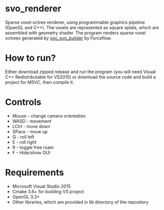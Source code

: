 # svo_renderer
Sparse voxel octree renderer, using programmable graphics pipeline (OpenGL and C++).
The voxels are represented as square splats, which are assembled with geometry shader.
The program renders sparse voxel octrees generated by [ooc_svo_builder](https://github.com/Forceflow/ooc_svo_builder) by Forceflow.

# How to run?
Either download zipped release and run the program (you will need Visual C++ Redistributable for VS2015) or download the source code and build a project for MSVC, then compile it.

# Controls
- Mouse - change camera orientation
- WASD - movement
- LCtrl - move down
- SPace - move up
- Q - roll left
- E - roll right
- R - toggle free roam
- F - Hide/show GUI

# Requirements
- Microsoft Visual Studio 2015
- Cmake 3.6+ for building VS project
- OpenGL 3.3+
- Other libraries, which are provided in lib directory of the repository

